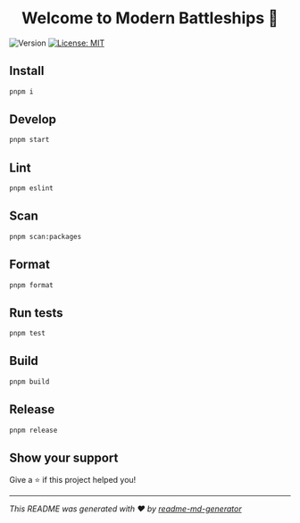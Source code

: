 <h1 align="center">Welcome to Modern Battleships 👋</h1>
<p>
  <img alt="Version" src="https://img.shields.io/badge/version-0.0.2-blue.svg?cacheSeconds=2592000" />
  <a href="#" target="_blank">
    <img alt="License: MIT" src="https://img.shields.io/badge/License-MIT-yellow.svg" />
  </a>
</p>

## Install

```sh
pnpm i
```

## Develop

```sh
pnpm start
```

## Lint

```sh
pnpm eslint
```

## Scan

```sh
pnpm scan:packages
```

## Format

```sh
pnpm format
```

## Run tests

```sh
pnpm test
```

## Build

```sh
pnpm build
```

## Release

```sh
pnpm release
```

## Show your support

Give a ⭐️ if this project helped you!

---

_This README was generated with ❤️ by
[readme-md-generator](https://github.com/kefranabg/readme-md-generator)_
